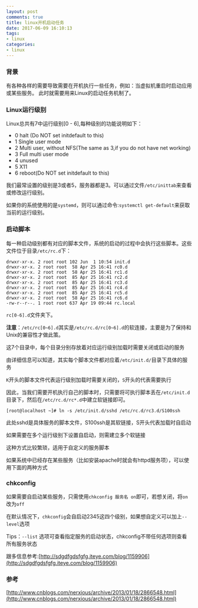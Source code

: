 ```yaml
---
layout: post
comments: true
title: linux开机启动任务
date: 2017-06-09 16:10:13
tags:
- linux
categories:
- linux
---
```


### 背景

有各种各样的需要导致需要在开机执行一些任务，例如：当虚拟机重启时启动应用或某些服务。
此时就需要用来Linux的启动任务机制了。

<!-- more -->

### Linux运行级别

Linux总共有7中运行级别[0 - 6],每种级别的功能说明如下：

- 0 halt (Do NOT set initdefault to this)
- 1 Single user mode
- 2 Multi user, without NFS(The same as 3,if you do not have net working)
- 3 Full multi user mode
- 4 unused
- 5 X11
- 6 reboot(Do NOT set initdefault to this)

我们最常设置的级别是3或者5，服务器都是3。可以通过文件`/etc/inittab`来查看或修改运行级别。

如果你的系统使用的是`systemd`，则可以通过命令:`systemctl get-default`来获取当前的运行级别。

### 启动脚本

每一种启动级别都有对应的脚本文件，系统的启动的过程中会执行这些脚本。这些文件位于目录`/etc/rc.d`下：

```
drwxr-xr-x. 2 root root 102 Jun  1 10:54 init.d
drwxr-xr-x. 2 root root  58 Apr 25 16:41 rc0.d
drwxr-xr-x. 2 root root  58 Apr 25 16:41 rc1.d
drwxr-xr-x. 2 root root  85 Apr 25 16:41 rc2.d
drwxr-xr-x. 2 root root  85 Apr 25 16:41 rc3.d
drwxr-xr-x. 2 root root  85 Apr 25 16:41 rc4.d
drwxr-xr-x. 2 root root  85 Apr 25 16:41 rc5.d
drwxr-xr-x. 2 root root  58 Apr 25 16:41 rc6.d
-rw-r--r--. 1 root root 637 Apr 19 09:44 rc.local
```

`rc[0-6].d`文件夹下。

**注意**：`/etc/rc[0~6].d`其实是`/etc/rc.d/rc[0~6].d`的软连接，主要是为了保持和Unix的兼容性才做此策。

这7个目录中，每个目录分别存放着对应运行级别加载时需要关闭或启动的服务

由详细信息可以知道，其实每个脚本文件都对应着`/etc/init.d/`目录下具体的服务

`K`开头的脚本文件代表运行级别加载时需要关闭的，`S`开头的代表需要执行

因此，当我们需要开机执行自己的脚本时，只需要将可执行脚本丢在`/etc/init.d`目录下，然后在`/etc/rc.d/rc*.d`中建立软链接即可。

```shell
[root@localhost ~]# ln -s /etc/init.d/sshd /etc/rc.d/rc3.d/S100ssh
```

此处sshd是具体服务的脚本文件，S100ssh是其软链接，S开头代表加载时自启动

如果需要在多个运行级别下设置自启动，则需建立多个软链接

这种方式比较繁琐，适用于自定义的服务脚本

如果系统中已经存在某些服务（比如安装apache时就会有httpd服务项），可以使用下面的两种方式

### chkconfig

如果需要自启动某些服务，只需使用`chkconfig 服务名 on`即可，若想关闭，将`on`改为`off`

在默认情况下，`chkconfig`会自启动2345这四个级别，如果想自定义可以加上`--level`选项

Tips：`--list` 选项可查看指定服务的启动状态，chkconfig不带任何选项则查看所有服务状态

跟多信息参考:[http://sdgdfgdsfgfg.iteye.com/blog/1159906](http://sdgdfgdsfgfg.iteye.com/blog/1159906)

### 参考

[http://www.cnblogs.com/nerxious/archive/2013/01/18/2866548.html](http://www.cnblogs.com/nerxious/archive/2013/01/18/2866548.html)

